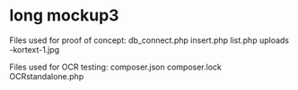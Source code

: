 # long mockup3
 
Files used for proof of concept:
db_connect.php
insert.php
list.php
uploads
  -kortext-1.jpg
  
Files used for OCR testing:
composer.json
composer.lock
OCRstandalone.php
